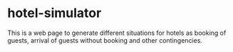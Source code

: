 # hotel-simulator
This is a web page to generate different situations for hotels as booking of guests, arrival of guests without booking and other contingencies.
